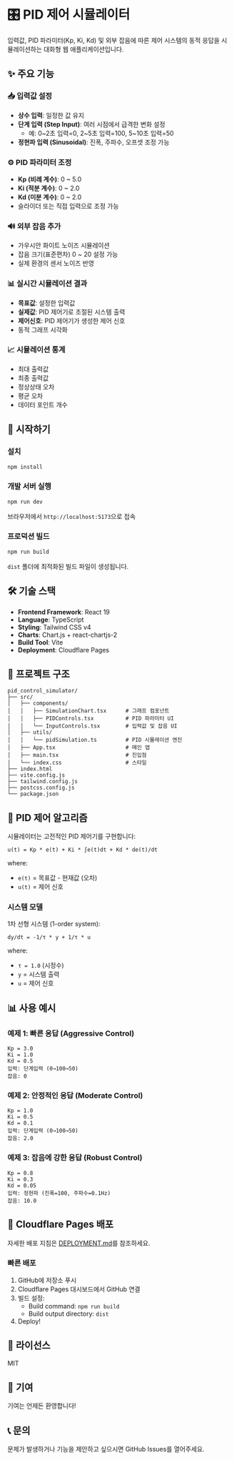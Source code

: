 # 🎛️ PID 제어 시뮬레이터

입력값, PID 파라미터(Kp, Ki, Kd) 및 외부 잡음에 따른 제어 시스템의 동적 응답을 시뮬레이션하는 대화형 웹 애플리케이션입니다.

## ✨ 주요 기능

### 📥 입력값 설정
- **상수 입력**: 일정한 값 유지
- **단계 입력 (Step Input)**: 여러 시점에서 급격한 변화 설정
  - 예: 0~2초 입력=0, 2~5초 입력=100, 5~10초 입력=50
- **정현파 입력 (Sinusoidal)**: 진폭, 주파수, 오프셋 조정 가능

### ⚙️ PID 파라미터 조정
- **Kp (비례 계수)**: 0 ~ 5.0
- **Ki (적분 계수)**: 0 ~ 2.0
- **Kd (미분 계수)**: 0 ~ 2.0
- 슬라이더 또는 직접 입력으로 조정 가능

### 🔊 외부 잡음 추가
- 가우시안 화이트 노이즈 시뮬레이션
- 잡음 크기(표준편차) 0 ~ 20 설정 가능
- 실제 환경의 센서 노이즈 반영

### 📊 실시간 시뮬레이션 결과
- **목표값**: 설정한 입력값
- **실제값**: PID 제어기로 조절된 시스템 출력
- **제어신호**: PID 제어기가 생성한 제어 신호
- 동적 그래프 시각화

### 📈 시뮬레이션 통계
- 최대 출력값
- 최종 출력값
- 정상상태 오차
- 평균 오차
- 데이터 포인트 개수

## 🚀 시작하기

### 설치

```bash
npm install
```

### 개발 서버 실행

```bash
npm run dev
```

브라우저에서 `http://localhost:5173`으로 접속

### 프로덕션 빌드

```bash
npm run build
```

`dist` 폴더에 최적화된 빌드 파일이 생성됩니다.

## 🛠️ 기술 스택

- **Frontend Framework**: React 19
- **Language**: TypeScript
- **Styling**: Tailwind CSS v4
- **Charts**: Chart.js + react-chartjs-2
- **Build Tool**: Vite
- **Deployment**: Cloudflare Pages

## 📁 프로젝트 구조

```
pid_control_simulator/
├── src/
│   ├── components/
│   │   ├── SimulationChart.tsx      # 그래프 컴포넌트
│   │   ├── PIDControls.tsx          # PID 파라미터 UI
│   │   └── InputControls.tsx        # 입력값 및 잡음 UI
│   ├── utils/
│   │   └── pidSimulation.ts         # PID 시뮬레이션 엔진
│   ├── App.tsx                      # 메인 앱
│   ├── main.tsx                     # 진입점
│   └── index.css                    # 스타일
├── index.html
├── vite.config.js
├── tailwind.config.js
├── postcss.config.js
└── package.json
```

## 🧮 PID 제어 알고리즘

시뮬레이터는 고전적인 PID 제어기를 구현합니다:

```
u(t) = Kp * e(t) + Ki * ∫e(t)dt + Kd * de(t)/dt
```

where:
- `e(t)` = 목표값 - 현재값 (오차)
- `u(t)` = 제어 신호

### 시스템 모델

1차 선형 시스템 (1-order system):
```
dy/dt = -1/τ * y + 1/τ * u
```

where:
- `τ = 1.0` (시정수)
- `y` = 시스템 출력
- `u` = 제어 신호

## 📊 사용 예시

### 예제 1: 빠른 응답 (Aggressive Control)
```
Kp = 3.0
Ki = 1.0
Kd = 0.5
입력: 단계입력 (0→100→50)
잡음: 0
```

### 예제 2: 안정적인 응답 (Moderate Control)
```
Kp = 1.0
Ki = 0.5
Kd = 0.1
입력: 단계입력 (0→100→50)
잡음: 2.0
```

### 예제 3: 잡음에 강한 응답 (Robust Control)
```
Kp = 0.8
Ki = 0.3
Kd = 0.05
입력: 정현파 (진폭=100, 주파수=0.1Hz)
잡음: 10.0
```

## 🚀 Cloudflare Pages 배포

자세한 배포 지침은 [DEPLOYMENT.md](DEPLOYMENT.md)를 참조하세요.

### 빠른 배포

1. GitHub에 저장소 푸시
2. Cloudflare Pages 대시보드에서 GitHub 연결
3. 빌드 설정:
   - Build command: `npm run build`
   - Build output directory: `dist`
4. Deploy!

## 📝 라이선스

MIT

## 🤝 기여

기여는 언제든 환영합니다!

## 📞 문의

문제가 발생하거나 기능을 제안하고 싶으시면 GitHub Issues를 열어주세요.
